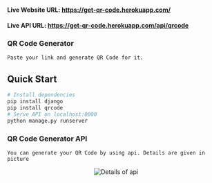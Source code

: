 #### Live Website URL:   https://get-qr-code.herokuapp.com/
#### Live API URL:       https://get-qr-code.herokuapp.com/api/qrcode



### QR Code Generator

`Paste your link and generate QR Code for it.`

## Quick Start

```bash
# Install dependencies
pip install django
pip install qrcode
# Serve API on localhost:8000
python manage.py runserver

```

### QR Code Generator API

`You can generate your QR Code by using api. Details are given in picture`

<p align="center"><img src="https://repository-images.githubusercontent.com/405882401/cf08cfd8-7bbf-4c00-aa4d-cf44b9f1e288" alt="Details of api" /></p>
